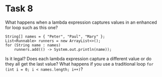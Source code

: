 # Task 8
What happens when a lambda expression captures values in an enhanced for loop such as this one?
```
String[] names = { "Peter", "Paul", "Mary" };
List<Runnable> runners = new ArrayList<>();
for (String name : names)
    runners.add(() -> System.out.println(name));
```
Is it legal? Does each lambda expression capture a different value or do they all get the last value? What happens if 
you use a traditional loop `for (int i = 0; i < names.length; i++)`?